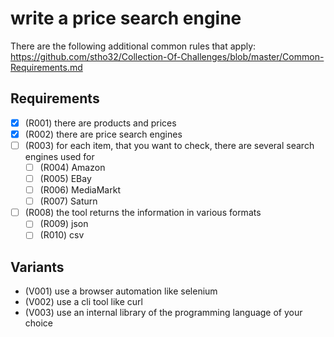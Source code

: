 # write a price search engine

There are the following additional common rules that apply:
https://github.com/stho32/Collection-Of-Challenges/blob/master/Common-Requirements.md

## Requirements

- [X] (R001) there are products and prices
- [X] (R002) there are price search engines
- [ ] (R003) for each item, that you want to check, there are several search engines used for
  - [ ] (R004) Amazon
  - [ ] (R005) EBay
  - [ ] (R006) MediaMarkt
  - [ ] (R007) Saturn

- [ ] (R008) the tool returns the information in various formats
  - [ ] (R009) json
  - [ ] (R010) csv

## Variants

 - (V001) use a browser automation like selenium
 - (V002) use a cli tool like curl
 - (V003) use an internal library of the programming language of your choice
 
